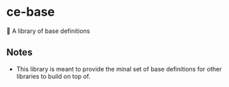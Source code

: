 # ce-base

👷 A library of base definitions

## Notes

 - This library is meant to provide the minal set of base definitions for other libraries to build on top of.
